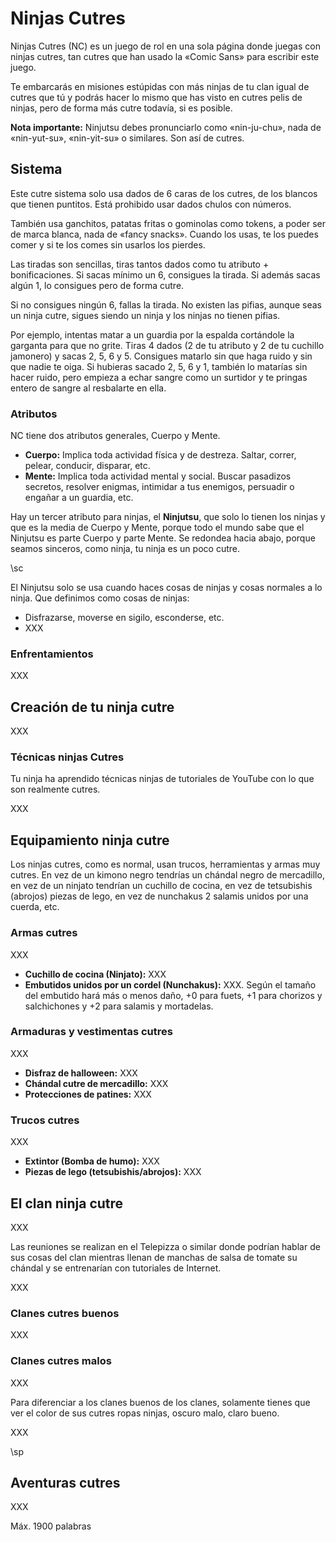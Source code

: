 # Ninjas Cutres

Ninjas Cutres (NC) es un juego de rol en una sola página donde juegas con ninjas cutres, tan cutres que han usado la «Comic Sans» para escribir este juego.

Te embarcarás en misiones estúpidas con más ninjas de tu clan igual de cutres que tú y podrás hacer lo mismo que has visto en cutres pelis de ninjas, pero de forma más cutre todavía, si es posible.

**Nota importante:** Ninjutsu debes pronunciarlo como «nin-ju-chu», nada de «nin-yut-su», «nin-yit-su» o similares. Son así de cutres.

## Sistema

Este cutre sistema solo usa dados de 6 caras de los cutres, de los blancos que tienen puntitos. Está prohibido usar dados chulos con números.

También usa ganchitos, patatas fritas o gominolas como tokens, a poder ser de marca blanca, nada de «fancy snacks». Cuando los usas, te los puedes comer y si te los comes sin usarlos los pierdes.

Las tiradas son sencillas, tiras tantos dados como tu atributo + bonificaciones. Si sacas mínimo un 6, consigues la tirada. Si además sacas algún 1, lo consigues pero de forma cutre.

Si no consigues ningún 6, fallas la tirada. No existen las pifias, aunque seas un ninja cutre, sigues siendo un ninja y los ninjas no tienen pifias.

Por ejemplo, intentas matar a un guardia por la espalda cortándole la garganta para que no grite. Tiras 4 dados (2 de tu atributo y 2 de tu cuchillo jamonero) y sacas 2, 5, 6 y 5. Consigues matarlo sin que haga ruido y sin que nadie te oiga. Si hubieras sacado 2, 5, 6 y 1, también lo matarías sin hacer ruido, pero empieza a echar sangre como un surtidor y te pringas entero de sangre al resbalarte en ella.

### Atributos

NC tiene dos atributos generales, Cuerpo y Mente.

* __Cuerpo:__ Implica toda actividad física y de destreza. Saltar, correr, pelear, conducir, disparar, etc.
* __Mente:__ Implica toda actividad mental y social. Buscar pasadizos secretos, resolver enigmas, intimidar a tus enemigos, persuadir o engañar a un guardia, etc.

Hay un tercer atributo para ninjas, el __Ninjutsu__, que solo lo tienen los ninjas y que es la media de Cuerpo y Mente, porque todo el mundo sabe que el Ninjutsu es parte Cuerpo y parte Mente. Se redondea hacia abajo, porque seamos sinceros, como ninja, tu ninja es un poco cutre.

\sc

El Ninjutsu solo se usa cuando haces cosas de ninjas y cosas normales a lo ninja. Que definimos como cosas de ninjas:

* Disfrazarse, moverse en sigilo, esconderse, etc.
* XXX 

### Enfrentamientos

XXX

## Creación de tu ninja cutre

XXX

### Técnicas ninjas Cutres

Tu ninja ha aprendido técnicas ninjas de tutoriales de YouTube con lo que son realmente cutres.

XXX

## Equipamiento ninja cutre

Los ninjas cutres, como es normal, usan trucos, herramientas y armas muy cutres. En vez de un kimono negro tendrías un chándal negro de mercadillo, en vez de un ninjato tendrían un cuchillo de cocina, en vez de tetsubishis (abrojos) piezas de lego, en vez de nunchakus 2 salamis unidos por una cuerda, etc.

### Armas cutres

XXX

* **Cuchillo de cocina (Ninjato):** XXX
* **Embutidos unidos por un cordel (Nunchakus):** XXX. Según el tamaño del embutido hará más o menos daño, +0 para fuets, +1 para chorizos y salchichones y +2 para salamis y mortadelas.

### Armaduras y vestimentas cutres

XXX

* **Disfraz de halloween:** XXX
* **Chándal cutre de mercadillo:** XXX
* **Protecciones de patines:** XXX

### Trucos cutres

XXX

* **Extintor (Bomba de humo):** XXX
* **Piezas de lego (tetsubishis/abrojos):** XXX

## El clan ninja cutre

XXX 

Las reuniones se realizan en el Telepizza o similar donde podrían hablar de sus cosas del clan mientras llenan de manchas de salsa de tomate su chándal y se entrenarían con tutoriales de Internet.

XXX

### Clanes cutres buenos

XXX

### Clanes cutres malos

XXX

Para diferenciar a los clanes buenos de los clanes, solamente tienes que ver el color de sus cutres ropas ninjas, oscuro malo, claro bueno.

XXX

\sp

## Aventuras cutres

XXX


Máx. 1900 palabras